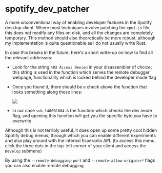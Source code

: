 # spotify_dev_patcher

A more unconventional way of enabling developer features in the Spotify desktop client.
Where most techniques involve patching the ``xpui.js`` file, this does _not_ modify any files on disk, and all the changes are completely temporary.
This method should also theoretically be more robust, although my implementation is quite questionable as I do not usually write Rust.

In case this breaks in the future, here's a short write-up on how to find all the relevant addresses:

- Look for the string ``403 Access Denied`` in your disassembler of choice; this string is used in the function which serves the remote debugger webpage, functionality which is locked behind the developer mode flag

- Once you found it, there should be a check above the function that looks something along these lines:
  
  ![](https://i.imgur.com/pZtGE6F.png)

- In our case ``sub_1400B1604`` is the function which checks the dev mode flag, and opening this function will get you the specific byte you have to overwrite.

Although this is not terribly useful, it does open up some pretty cool hidden Spotify debug menus, through which you can enable different experiments and also play around with the internal Esperanto API. (to access this menu, click the three dots in the top-left corner of your client and access the ``Develop`` submenu)

By using the ``--remote-debugging-port`` and ``--remote-allow-origins=*`` flags you can also enable remote debugging.
